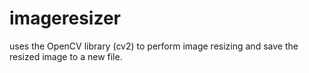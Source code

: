 # imageresizer
 uses the OpenCV library (cv2) to perform image resizing and save the resized image to a new file.
